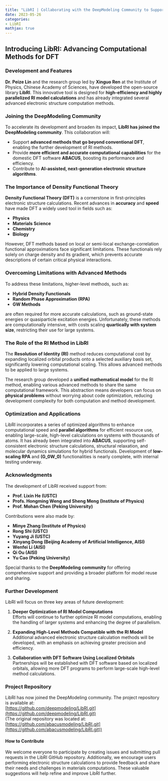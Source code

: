 ```yaml
---
title: "LibRI | Collaborating with the DeepModeling Community to Support Advanced Methods Beyond Conventional DFT"
date: 2023-05-26
categories:
- LibRI
mathjax: true
---
```


## Introducing LibRI: Advancing Computational Methods for DFT  

### Development and Features  

**Dr. Peize Lin** and the research group led by **Xinguo Ren** at the Institute of Physics, Chinese Academy of Sciences, have developed the open-source library **LibRI**. This innovative tool is designed for **high-efficiency and highly parallelized RI model calculations** and has already integrated several advanced electronic structure computation methods.  

### Joining the DeepModeling Community  

To accelerate its development and broaden its impact, **LibRI has joined the DeepModeling community**. This collaboration will:  
- Support **advanced methods that go beyond conventional DFT**, enabling the further development of RI methods.  
- Provide **more efficient and accurate computational capabilities** for the domestic DFT software **ABACUS**, boosting its performance and efficiency.  
- Contribute to **AI-assisted, next-generation electronic structure algorithms**.  

<!-- more -->


### The Importance of Density Functional Theory  

**Density Functional Theory (DFT)** is a cornerstone in first-principles electronic structure calculations. Recent advances in **accuracy** and **speed** have made DFT a widely used tool in fields such as:  
- **Physics**  
- **Materials Science**  
- **Chemistry**  
- **Biology**  

However, DFT methods based on local or semi-local exchange-correlation functional approximations face significant limitations. These functionals rely solely on charge density and its gradient, which prevents accurate descriptions of certain critical physical interactions.

### Overcoming Limitations with Advanced Methods  

To address these limitations, higher-level methods, such as:  
- **Hybrid Density Functionals**  
- **Random Phase Approximation (RPA)**  
- **GW Methods**  

are often required for more accurate calculations, such as ground-state energies or quasiparticle excitation energies. Unfortunately, these methods are computationally intensive, with costs scaling **quartically with system size**, restricting their use for large systems.  

### The Role of the RI Method in LibRI  

The **Resolution of Identity (RI)** method reduces computational cost by expanding localized orbital products onto a selected auxiliary basis set, significantly lowering computational scaling. This allows advanced methods to be applied to large systems.  

The research group developed a **unified mathematical model** for the RI method, enabling various advanced methods to share the same computational framework. This abstraction means developers can focus on **physical problems** without worrying about code optimization, reducing development complexity for both computation and method development.  

### Optimization and Applications  

LibRI incorporates a series of optimized algorithms to enhance computational speed and **parallel algorithms** for efficient resource use, enabling large-scale, high-level calculations on systems with thousands of atoms. It has already been integrated into **ABACUS**, supporting self-consistent electronic structure calculations, structural relaxation, and molecular dynamics simulations for hybrid functionals. Development of **low-scaling RPA** and **\(G_0W_0\)** functionalities is nearly complete, with internal testing underway.  

### Acknowledgments  

The development of LibRI received support from:  
- **Prof. Lixin He (USTC)**  
- **Profs. Hongming Weng and Sheng Meng (Institute of Physics)**  
- **Prof. Mohan Chen (Peking University)**  

Contributions were also made by:  
- **Minye Zhang (Institute of Physics)**  
- **Rong Shi (USTC)**  
- **Yuyang Ji (USTC)**  
- **Xinyang Dong (Beijing Academy of Artificial Intelligence, AISI)**  
- **Wenfei Li (AISI)**  
- **Qi Ou (AISI)**  
- **Yu Cao (Peking University)**  

Special thanks to the **DeepModeling community** for offering comprehensive support and providing a broader platform for model reuse and sharing.  

### Further Development
LibRI will focus on three key areas of future development:

1. **Deeper Optimization of RI Model Computations**  
   Efforts will continue to further optimize RI model computations, enabling the handling of larger systems and enhancing the degree of parallelism.

2. **Expanding High-Level Methods Compatible with the RI Model**  
   Additional advanced electronic structure calculation methods will be developed, with an emphasis on achieving greater precision and efficiency.

3. **Collaboration with DFT Software Using Localized Orbitals**  
   Partnerships will be established with DFT software based on localized orbitals, allowing more DFT programs to perform large-scale high-level method calculations.

### Project Repository  

LibRI has now joined the DeepModeling community. The project repository is available at:  
[https://github.com/deepmodeling/LibRI.git](https://github.com/deepmodeling/LibRI.git)  
(The original repository was located at: [https://github.com/abacusmodeling/LibRI.git](https://github.com/abacusmodeling/LibRI.git))  

#### How to Contribute  

We welcome everyone to participate by creating issues and submitting pull requests in the LibRI GitHub repository. Additionally, we encourage users performing electronic structure calculations to provide feedback and share their needs and challenges in materials computations. These valuable suggestions will help refine and improve LibRI further.


